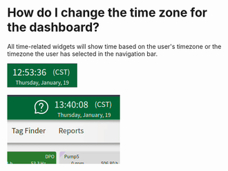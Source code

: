 # How do I change the time zone for the dashboard?


All time-related widgets will show time based on the user's timezone or the timezone the user has selected in the navigation bar.

![picture](time-zone.png)

![gif](time-zone-change.gif)


